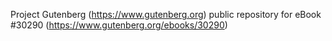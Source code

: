 Project Gutenberg (https://www.gutenberg.org) public repository for eBook #30290 (https://www.gutenberg.org/ebooks/30290)
